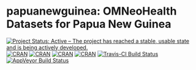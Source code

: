 # papuanewguinea: OMNeoHealth Datasets for Papua New Guinea

[![Project Status: Active – The project has reached a stable, usable state and is being actively developed.](http://www.repostatus.org/badges/latest/active.svg)](http://www.repostatus.org/#active)
[![CRAN](https://img.shields.io/cran/v/papuanewguinea.svg)](https://cran.r-project.org/package=papuanewguinea)
[![CRAN](https://img.shields.io/cran/l/papuanewguinea.svg)](https://CRAN.R-project.org/package=papuanewguinea)
[![CRAN](http://cranlogs.r-pkg.org/badges/papuanewguinea)](https://CRAN.R-project.org/package=papuanewguinea)
[![CRAN](http://cranlogs.r-pkg.org/badges/grand-total/papuanewguinea)](https://CRAN.R-project.org/package=papuanewguinea)
[![Travis-CI Build Status](https://travis-ci.org/OMNeoHealth/papuanewguinea.svg?branch=master)](https://travis-ci.org/OMNeoHealth/papuanewguinea)
[![AppVeyor Build Status](https://ci.appveyor.com/api/projects/status/github/OMNeoHealth/papuanewguinea?branch=master&svg=true)](https://ci.appveyor.com/project/OMNeoHealth/papuanewguinea)
